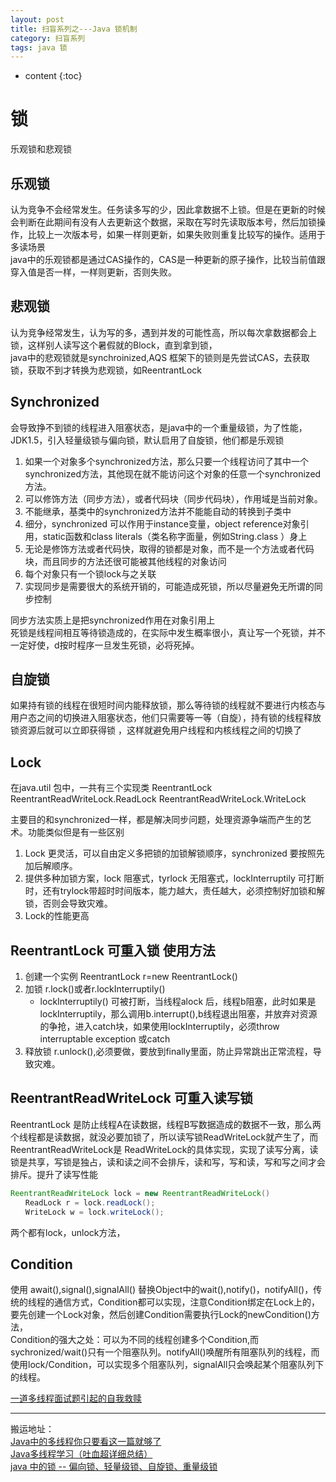 ```yaml
---
layout: post
title: 扫盲系列之---Java 锁机制
category: 扫盲系列
tags: java 锁
---
```

* content
{:toc}

# 锁
乐观锁和悲观锁

## 乐观锁
认为竞争不会经常发生。任务读多写的少，因此拿数据不上锁。但是在更新的时候会判断在此期间有没有人去更新这个数据，采取在写时先读取版本号，然后加锁操作，比较上一次版本号，如果一样则更新，如果失败则重复比较写的操作。适用于多读场景   
java中的乐观锁都是通过CAS操作的，CAS是一种更新的原子操作，比较当前值跟穿入值是否一样，一样则更新，否则失败。
## 悲观锁
认为竞争经常发生，认为写的多，遇到并发的可能性高，所以每次拿数据都会上锁，这样别人读写这个暑假就的Block，直到拿到锁，   
java中的悲观锁就是synchroinized,AQS 框架下的锁则是先尝试CAS，去获取锁，获取不到才转换为悲观锁，如ReentrantLock

## Synchronized
会导致挣不到锁的线程进入阻塞状态，是java中的一个重量级锁，为了性能，JDK1.5，引入轻量级锁与偏向锁，默认启用了自旋锁，他们都是乐观锁
1. 如果一个对象多个synchronized方法，那么只要一个线程访问了其中一个synchronized方法，其他现在就不能访问这个对象的任意一个synchronized方法。
2. 可以修饰方法（同步方法），或者代码块（同步代码块），作用域是当前对象。
3. 不能继承，基类中的synchronized方法并不能能自动的转换到子类中
4. 细分，synchronized 可以作用于instance变量，object reference对象引用，static函数和class literals（类名称字面量，例如String.class ）身上
5. 无论是修饰方法或者代码快，取得的锁都是对象，而不是一个方法或者代码块，而且同步的方法还很可能被其他线程的对象访问
6. 每个对象只有一个锁lock与之关联
7. 实现同步是需要很大的系统开销的，可能造成死锁，所以尽量避免无所谓的同步控制

同步方法实质上是把synchronized作用在对象引用上  
死锁是线程间相互等待锁造成的，在实际中发生概率很小，真让写一个死锁，并不一定好使，d按时程序一旦发生死锁，必将死掉。

## 自旋锁
如果持有锁的线程在很短时间内能释放锁，那么等待锁的线程就不要进行内核态与用户态之间的切换进入阻塞状态，他们只需要等一等（自旋），持有锁的线程释放锁资源后就可以立即获得锁
，这样就避免用户线程和内核线程之间的切换了

## Lock
在java.util 包中，一共有三个实现类
ReentrantLock
ReentrantReadWriteLock.ReadLock
ReentrantReadWriteLock.WriteLock

主要目的和synchronized一样，都是解决同步问题，处理资源争端而产生的艺术。功能类似但是有一些区别
1. Lock 更灵活，可以自由定义多把锁的加锁解锁顺序，synchronized 要按照先加后解顺序。
2. 提供多种加锁方案，lock 阻塞式，tyrlock 无阻塞式，lockInterruptily 可打断时，还有trylock带超时时间版本，能力越大，责任越大，必须控制好加锁和解锁，否则会导致灾难。
3. Lock的性能更高

## ReentrantLock 可重入锁 使用方法
1. 创建一个实例   ReentrantLock r=new ReentrantLock()
2. 加锁  r.lock()或者r.lockInterruptily()
    * lockInterruptily() 可被打断，当线程alock 后，线程b阻塞，此时如果是lockInterruptily，那么调用b.interrupt(),b线程退出阻塞，并放弃对资源的争抢，进入catch块，如果使用lockInterruptily，必须throw interruptable exception 或catch
3. 释放锁 r.unlock(),必须要做，要放到finally里面，防止异常跳出正常流程，导致灾难。

## ReentrantReadWriteLock 可重入读写锁
ReentrantLock 是防止线程A在读数据，线程B写数据造成的数据不一致，那么两个线程都是读数据，就没必要加锁了，所以读写锁ReadWriteLock就产生了，而ReentrantReadWriteLock是 ReadWriteLock的具体实现，实现了读写分离，读锁是共享，写锁是独占，读和读之间不会排斥，读和写，写和读，写和写之间才会排斥。提升了读写性能

```java
ReentrantReadWriteLock lock = new ReentrantReadWriteLock()
　　ReadLock r = lock.readLock();
　　WriteLock w = lock.writeLock();
```
两个都有lock，unlock方法，

## Condition
使用 await(),signal(),signalAll() 替换Object中的wait(),notify()，notifyAll()，传统的线程的通信方式，Condition都可以实现，注意Condition绑定在Lock上的，要先创建一个Lock对象，然后创建Condition需要执行Lock的newCondition()方法，  
Condition的强大之处：可以为不同的线程创建多个Condition,而sychronized/wait()只有一个阻塞队列。notifyAll()唤醒所有阻塞队列的线程，而使用lock/Condition，可以实现多个阻塞队列，signalAll只会唤起某个阻塞队列下的线程。



[一道多线程面试题引起的自我救赎](https://segmentfault.com/a/1190000006671595)

---
搬运地址：   
[Java中的多线程你只要看这一篇就够了](https://www.cnblogs.com/wxd0108/p/5479442.html)   
[Java多线程学习（吐血超详细总结）
](https://blog.csdn.net/Evankaka/article/details/44153709)    
[java 中的锁 -- 偏向锁、轻量级锁、自旋锁、重量级锁](https://blog.csdn.net/zqz_zqz/article/details/70233767)
